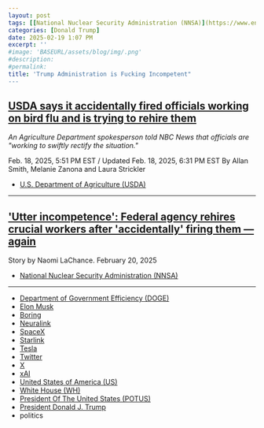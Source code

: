 ```yaml
---
layout: post
tags: [[National Nuclear Security Administration (NNSA)](https://www.energy.gov/nnsa/national-nuclear-security-administration)]
categories: [Donald Trump]
date: 2025-02-19 1:07 PM
excerpt: ''
#image: 'BASEURL/assets/blog/img/.png'
#description:
#permalink:
title: 'Trump Administration is Fucking Incompetent"
---
```



## [USDA says it accidentally fired officials working on bird flu and is trying to rehire them](https://www.nbcnews.com/politics/doge/usda-accidentally-fired-officials-bird-flu-rehire-rcna192716)

*An Agriculture Department spokesperson told NBC News that officials are "working to swiftly rectify the situation."*

Feb. 18, 2025, 5:51 PM EST / Updated Feb. 18, 2025, 6:31 PM EST
By Allan Smith, Melanie Zanona and Laura Strickler

- [U.S. Department of Agriculture (USDA)](https://www.usda.gov/)

----

## ['Utter incompetence': Federal agency rehires crucial workers after 'accidentally' firing them — again](https://www.alternet.org/trump-usda-fired-flu/)

Story by Naomi LaChance. February 20, 2025

- [National Nuclear Security Administration (NNSA)](https://www.energy.gov/nnsa/national-nuclear-security-administration)

----

- [Department of Government Efficiency (DOGE)](https://www.doge.gov/)
- [Elon Musk](https://x.com/elonmusk/)
- [Boring](https://www.boringcompany.com/)
- [Neuralink](https://neuralink.com/)
- [SpaceX](https://www.spacex.com/)
- [Starlink](https://www.starlink.com/)
- [Tesla](https://www.tesla.com/)
- [Twitter](https://twitter.com/)
- [ X ](https://x.com/)
- [xAI](https://x.ai/)
- [United States of America (US)](https://www.usa.gov/)
- [White House (WH)](https://www.whitehouse.gov/)
- [President Of The United States (POTUS)](https://www.whitehouse.gov/)
- [President Donald J. Trump](https://www.whitehouse.gov/administration/donald-j-trump/)
- politics
